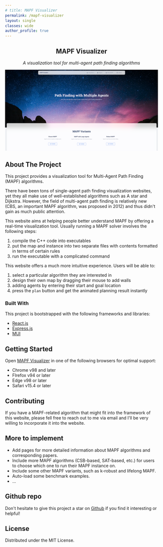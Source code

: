 ```yaml
---
# title: MAPF Visualizer
permalink: /mapf-visualizer
layout: single
classes: wide
author_profile: true
---
```


<!-- [![MIT License](https://img.shields.io/github/license/stevenlyt/mapf-visualizer?label=license&style=for-the-badge)](https://github.com/stevenlyt/mapf-visualizer/blob/master/LICENSE.txt) -->

<!-- PROJECT LOGO -->

<div align="center">

<a href="https://mapf-visualizer.com" style="text-decoration: none;"> <h2 align="center"> MAPF Visualizer</h2></a>

  <p align="center">
  <i>A visualization tool for multi-agent path finding algorithms</i>
  </p>
  <img src='../assets/images/mapf.png' style='pointer-events:none;'/>
</div>

## About The Project

This project provides a visualization tool for Multi-Agent Path Finding (MAPF) algorithms.

There have been tons of single-agent path finding visualization websites, yet they all make use of well-established algorithms such as A star and Dijkstra. However, the field of multi-agent path finding is relatively new (CBS, an important MAPF algorithm, was proposed in 2012) and thus didn't gain as much public attention.

This website aims at helping people better understand MAPF by offering a real-time visualization tool. Usually running a MAPF solver involves the following steps:

1. compile the C++ code into executables
2. put the map and instance into two separate files with contents formatted in terms of certain rules
3. run the executable with a complicated command

This website offers a much more intuitive experience. Users will be able to:

1. select a particular algorithm they are interested in
2. design their own map by dragging their mouse to add walls
3. adding agents by entering their start and goal location
4. press the `plan` button and get the animated planning result instantly

### Built With

This project is bootstrapped with the following frameworks and libraries:

- [React.js](https://reactjs.org/)
- [Express.js](https://expressjs.com)
- [MUI](https://mui.com)

<!-- GETTING STARTED -->

## Getting Started

Open [MAPF Visualizer](https://mapf-visualizer.com) in one of the following browsers for optimal support:

- Chrome v98 and later
- FIrefox v94 or later
- Edge v98 or later
- Safari v15.4 or later

## Contributing

If you have a MAPF-related algorithm that might fit into the framework of this website, please fell free to reach out to me via email and I'll be very willing to incorporate it into the website.

## More to implement

- Add pages for more detailed information about MAPF algorithms and corresponding papers.
- Include more MAPF algorithms (CSB-based, SAT-based, etc.) for users to choose which one to run their MAPF instance on.
- Include some other MAPF variants, such as k-robust and lifelong MAPF.
- Auto-load some benchmark examples.
- ...

## Github repo

Don't hesitate to give this project a star on [Github](https://github.com/stevenlyt/mapf-visualizer) if you find it interesting or helpful!

## License

Distributed under the MIT License.

[license-shield]: https://img.shields.io/github/license/stevenlyt/mapf-visualizer?label=license&style=for-the-badge
[license-url]: https://github.com/stevenlyt/mapf-visualizer/blob/master/LICENSE.txt
